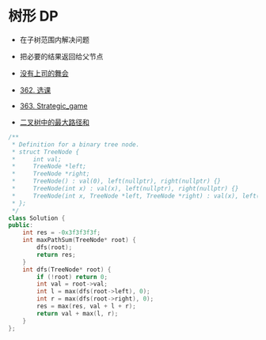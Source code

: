 # 树形 DP

* 在子树范围内解决问题
* 把必要的结果返回给父节点

* [没有上司的舞会](../acwing/acwing.285)
* [362. 选课](https://oj.haizeix.com/problem/362)
* [363. Strategic_game](https://oj.haizeix.com/problem/363)

* [二叉树中的最大路径和](https://leetcode.cn/problems/binary-tree-maximum-path-sum/description/)
```c++
/**
 * Definition for a binary tree node.
 * struct TreeNode {
 *     int val;
 *     TreeNode *left;
 *     TreeNode *right;
 *     TreeNode() : val(0), left(nullptr), right(nullptr) {}
 *     TreeNode(int x) : val(x), left(nullptr), right(nullptr) {}
 *     TreeNode(int x, TreeNode *left, TreeNode *right) : val(x), left(left), right(right) {}
 * };
 */
class Solution {
public:
    int res = -0x3f3f3f3f;
    int maxPathSum(TreeNode* root) {
        dfs(root);
        return res;
    }
    int dfs(TreeNode* root) {
        if (!root) return 0;
        int val = root->val;
        int l = max(dfs(root->left), 0);
        int r = max(dfs(root->right), 0);
        res = max(res, val + l + r);
        return val + max(l, r);
    }
};
```